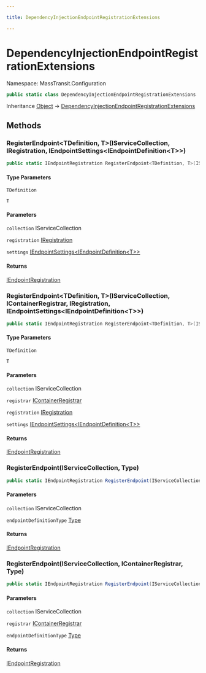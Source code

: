 ```yaml
---

title: DependencyInjectionEndpointRegistrationExtensions

---
```


# DependencyInjectionEndpointRegistrationExtensions

Namespace: MassTransit.Configuration

```csharp
public static class DependencyInjectionEndpointRegistrationExtensions
```

Inheritance [Object](https://learn.microsoft.com/en-us/dotnet/api/system.object) → [DependencyInjectionEndpointRegistrationExtensions](../masstransit-configuration/dependencyinjectionendpointregistrationextensions)

## Methods

### **RegisterEndpoint\<TDefinition, T\>(IServiceCollection, IRegistration, IEndpointSettings\<IEndpointDefinition\<T\>\>)**

```csharp
public static IEndpointRegistration RegisterEndpoint<TDefinition, T>(IServiceCollection collection, IRegistration registration, IEndpointSettings<IEndpointDefinition<T>> settings)
```

#### Type Parameters

`TDefinition`<br/>

`T`<br/>

#### Parameters

`collection` IServiceCollection<br/>

`registration` [IRegistration](../masstransit-configuration/iregistration)<br/>

`settings` [IEndpointSettings\<IEndpointDefinition\<T\>\>](../../masstransit-abstractions/masstransit/iendpointsettings-1)<br/>

#### Returns

[IEndpointRegistration](../masstransit-configuration/iendpointregistration)<br/>

### **RegisterEndpoint\<TDefinition, T\>(IServiceCollection, IContainerRegistrar, IRegistration, IEndpointSettings\<IEndpointDefinition\<T\>\>)**

```csharp
public static IEndpointRegistration RegisterEndpoint<TDefinition, T>(IServiceCollection collection, IContainerRegistrar registrar, IRegistration registration, IEndpointSettings<IEndpointDefinition<T>> settings)
```

#### Type Parameters

`TDefinition`<br/>

`T`<br/>

#### Parameters

`collection` IServiceCollection<br/>

`registrar` [IContainerRegistrar](../masstransit-configuration/icontainerregistrar)<br/>

`registration` [IRegistration](../masstransit-configuration/iregistration)<br/>

`settings` [IEndpointSettings\<IEndpointDefinition\<T\>\>](../../masstransit-abstractions/masstransit/iendpointsettings-1)<br/>

#### Returns

[IEndpointRegistration](../masstransit-configuration/iendpointregistration)<br/>

### **RegisterEndpoint(IServiceCollection, Type)**

```csharp
public static IEndpointRegistration RegisterEndpoint(IServiceCollection collection, Type endpointDefinitionType)
```

#### Parameters

`collection` IServiceCollection<br/>

`endpointDefinitionType` [Type](https://learn.microsoft.com/en-us/dotnet/api/system.type)<br/>

#### Returns

[IEndpointRegistration](../masstransit-configuration/iendpointregistration)<br/>

### **RegisterEndpoint(IServiceCollection, IContainerRegistrar, Type)**

```csharp
public static IEndpointRegistration RegisterEndpoint(IServiceCollection collection, IContainerRegistrar registrar, Type endpointDefinitionType)
```

#### Parameters

`collection` IServiceCollection<br/>

`registrar` [IContainerRegistrar](../masstransit-configuration/icontainerregistrar)<br/>

`endpointDefinitionType` [Type](https://learn.microsoft.com/en-us/dotnet/api/system.type)<br/>

#### Returns

[IEndpointRegistration](../masstransit-configuration/iendpointregistration)<br/>
